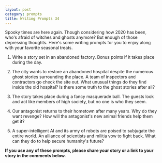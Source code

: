 ```yaml
---
layout: post
category: prompts
title: Writing Prompts 34
---
```


Spooky times are here again. Though considering how 2020 has been, who's afraid of witches and ghosts anymore? But enough of those depressing thoughts. Here's some writing prompts for you to enjoy along with your favorite seasonal treats.

<!--excerpt-->

1. Write a story set in an abandoned factory. Bonus points if it takes place during the day.

2. The city wants to restore an abandoned hospital despite the numerous ghost stories surrounding the place. A team of inspectors and contractors go check the site out. What unusual things do they find inside the old hospital? Is there some truth to the ghost stories after all?

3. The story takes place during a fancy masquerade ball. The guests look and act like members of high society, but no one is who they seem.

4. Our antagonist returns to their hometown after many years. Why do they want revenge? How will the antagonist's new animal friends help them get it?

5. A super-intelligent AI and its army of robots are poised to subjugate the entire world. An alliance of scientists and militia vow to fight back. What can they do to help secure humanity's future?

**If you use any of these prompts, please share your story or a link to your story in the comments below.**
